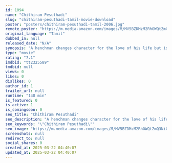 ```yaml
---
id: 1094
name: "Chithiram Pesuthadi"
slug: "chithiram-pesuthadi-tamil-movie-download"
poster: "posters/chithiram-pesuthadi-tamil-2006.jpg"
remote_poster: "https://m.media-amazon.com/images/M/MV5BZDMzM2RhOWQtZmQ3Ni00Y2RlLWE0MjgtYjY1YjRkZWVmYWIzXkEyXkFqcGc@._V1_SX300.jpg"
original_language: "Tamil"
dubbed_in: null
released_date: "N/A"
synopsis: "A henchman changes character for the love of his life but is later involved in a controversy that changes everything. Will he win her back or will he have to live with it entails the rest of the story!"
type: "movie"
rating: "7.1"
imdbid: "tt2325589"
tmdbid: null
views: 0
likes: 0
dislikes: 0
author_id: 1
trailer_url: null
runtime: "148 min"
is_featured: 0
is_active: 1
is_comingsoon: 0
seo_title: "Chithiram Pesuthadi"
seo_description: "A henchman changes character for the love of his life but is later involved in a controversy that changes everything. Will he win her back or will he have to live with it entails the rest of the story!"
seo_keywords: "\"Chithiram Pesuthadi\""
seo_image: "https://m.media-amazon.com/images/M/MV5BZDMzM2RhOWQtZmQ3Ni00Y2RlLWE0MjgtYjY1YjRkZWVmYWIzXkEyXkFqcGc@._V1_SX300.jpg"
screenshots: null
redirect_to: null
social_shares: 0
created_at: 2025-03-22 04:40:07
updated_at: 2025-03-22 04:40:07
---
```


